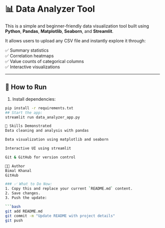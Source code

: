 # 📊 Data Analyzer Tool

This is a simple and beginner-friendly data visualization tool built using **Python**, **Pandas**, **Matplotlib**, **Seaborn**, and **Streamlit**.

It allows users to upload any CSV file and instantly explore it through:

✅ Summary statistics  
✅ Correlation heatmaps  
✅ Value counts of categorical columns  
✅ Interactive visualizations

---

## 🚀 How to Run

1. Install dependencies:
```bash
pip install -r requirements.txt
## Start the app:
streamlit run data_analyzer_app.py

🎯 Skills Demonstrated
Data cleaning and analysis with pandas

Data visualization using matplotlib and seaborn

Interactive UI using streamlit

Git & GitHub for version control

👨‍💻 Author
Bimal Khanal
GitHub

### ✅ What to Do Now:
1. Copy this and replace your current `README.md` content.
2. Save changes.
3. Push the update:

```bash
git add README.md
git commit -m "Update README with project details"
git push
